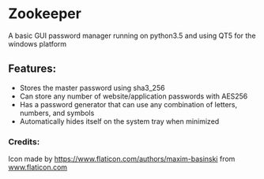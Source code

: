 # Zookeeper
A basic GUI password manager running on python3.5 and using QT5 for the windows platform

## Features:
- Stores the master password using sha3_256
- Can store any number of website/application passwords with AES256
- Has a password generator that can use any combination of letters, numbers, and symbols
- Automatically hides itself on the system tray when minimized

### Credits:
Icon made by https://www.flaticon.com/authors/maxim-basinski from www.flaticon.com 